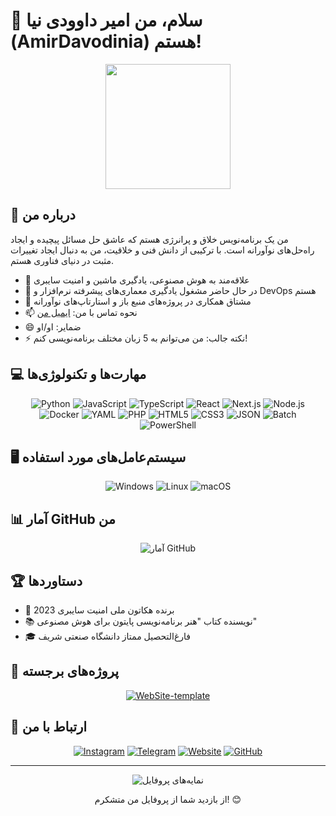 # 👋 سلام، من امیر داوودی نیا (AmirDavodinia) هستم!

<div align="center">
  <img src="https://media.giphy.com/media/hvRJCLFzcasrR4ia7z/giphy.gif" width="200px">
</div>

## 🚀 درباره من

من یک برنامه‌نویس خلاق و پرانرژی هستم که عاشق حل مسائل پیچیده و ایجاد راه‌حل‌های نوآورانه است. با ترکیبی از دانش فنی و خلاقیت، من به دنبال ایجاد تغییرات مثبت در دنیای فناوری هستم.

- 👀 علاقه‌مند به هوش مصنوعی، یادگیری ماشین و امنیت سایبری
- 🌱 در حال حاضر مشغول یادگیری معماری‌های پیشرفته نرم‌افزار و DevOps هستم
- 💞️ مشتاق همکاری در پروژه‌های منبع باز و استارتاپ‌های نوآورانه
- 📫 نحوه تماس با من: [ایمیل من](mailto:amir.davoodiniaa@gmail.com)
- 😄 ضمایر: او/او
- ⚡ نکته جالب: من می‌توانم به 5 زبان مختلف برنامه‌نویسی کنم!

## 💻 مهارت‌ها و تکنولوژی‌ها

<div align="center">

![Python](https://img.shields.io/badge/-Python-3776AB?style=for-the-badge&logo=Python&logoColor=white)
![JavaScript](https://img.shields.io/badge/-JavaScript-F7DF1E?style=for-the-badge&logo=javascript&logoColor=black)
![TypeScript](https://img.shields.io/badge/-TypeScript-3178C6?style=for-the-badge&logo=typescript&logoColor=white)
![React](https://img.shields.io/badge/-React-61DAFB?style=for-the-badge&logo=react&logoColor=black)
![Next.js](https://img.shields.io/badge/-Next.js-000000?style=for-the-badge&logo=next.js&logoColor=white)
![Node.js](https://img.shields.io/badge/-Node.js-339933?style=for-the-badge&logo=node.js&logoColor=white)
![Docker](https://img.shields.io/badge/-Docker-2496ED?style=for-the-badge&logo=docker&logoColor=white)
![YAML](https://img.shields.io/badge/-YAML-CB171E?style=for-the-badge&logo=yaml&logoColor=white)
![PHP](https://img.shields.io/badge/-PHP-777BB4?style=for-the-badge&logo=php&logoColor=white)
![HTML5](https://img.shields.io/badge/-HTML5-E34F26?style=for-the-badge&logo=html5&logoColor=white)
![CSS3](https://img.shields.io/badge/-CSS3-1572B6?style=for-the-badge&logo=css3&logoColor=white)
![JSON](https://img.shields.io/badge/-JSON-000000?style=for-the-badge&logo=json&logoColor=white)
![Batch](https://img.shields.io/badge/-Batch-4D4D4D?style=for-the-badge&logo=windows&logoColor=white)
![PowerShell](https://img.shields.io/badge/-PowerShell-5391FE?style=for-the-badge&logo=powershell&logoColor=white)


</div>

## 🖥️ سیستم‌عامل‌های مورد استفاده

<div align="center">

![Windows](https://img.shields.io/badge/-Windows-0078D6?style=for-the-badge&logo=windows&logoColor=white)
![Linux](https://img.shields.io/badge/-Linux-FCC624?style=for-the-badge&logo=linux&logoColor=black)
![macOS](https://img.shields.io/badge/-macOS-000000?style=for-the-badge&logo=apple&logoColor=white)

</div>

## 📊 آمار GitHub من

<div align="center">

![آمار GitHub](https://github-readme-stats.vercel.app/api?username=AmirDavodinia&show_icons=true&theme=radical)

</div>

## 🏆 دستاوردها

- 🥇 برنده هکاتون ملی امنیت سایبری 2023
- 📚 نویسنده کتاب "هنر برنامه‌نویسی پایتون برای هوش مصنوعی"
- 🎓 فارغ‌التحصیل ممتاز دانشگاه صنعتی شریف

## 🌟 پروژه‌های برجسته

<div align="center">

[![WebSite-template](https://github-readme-stats.vercel.app/api/pin/?username=AmirDavodinia&repo=WebSite-template&theme=dark)](https://github.com/AmirDavodinia/WebSite-template)

</div>

## 🤝 ارتباط با من

<div align="center">

[![Instagram](https://img.shields.io/badge/Instagram-E4405F?style=for-the-badge&logo=instagram&logoColor=white)](https://www.instagram.com/amir_davodiniaa)
[![Telegram](https://img.shields.io/badge/Telegram-2CA5E0?style=for-the-badge&logo=telegram&logoColor=white)](https://t.me/AmirDavodinia)
[![Website](https://img.shields.io/badge/Website-FF7139?style=for-the-badge&logo=Firefox-Browser&logoColor=white)](https://www.amirdavodinia.ir)
[![GitHub](https://img.shields.io/badge/GitHub-100000?style=for-the-badge&logo=github&logoColor=white)](https://github.com/AmirDavodinia)
</div>

---

<div align="center">
  <img src="https://komarev.com/ghpvc/?username=AmirDavodinia&color=blueviolet&style=for-the-badge" alt="نمایه‌های پروفایل">
  <p>از بازدید شما از پروفایل من متشکرم! 😊</p>
</div>
